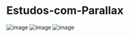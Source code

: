 # Estudos-com-Parallax
![image](https://user-images.githubusercontent.com/103865017/201222133-31cff5c0-bff6-448c-865d-d722d2ffe525.png)
![image](https://user-images.githubusercontent.com/103865017/201222173-eb42dade-3ed0-4979-bc67-e91dd0708d2a.png)
![image](https://user-images.githubusercontent.com/103865017/201222206-85535363-6f9f-4e5d-aa2e-6e747eece3a8.png)

